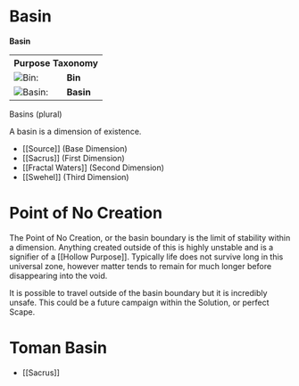 <!-- wiki-header-section:start -->
# Basin

**Basin**
<!-- wiki-header-section:end -->

<!-- taxonomy-table-section:start -->
<div class="taxonomy-table">
  <table>
    <tr>
      <th colspan="3">Purpose Taxonomy</th>
    </tr>
    <tr>
      <td class="taxon-label"><img src="../svg/bin.svg" class="taxon-icon">Bin:</td>
      <td class="taxon-content" colspan="2"><b>Bin</b></td>
    </tr>
    <tr>
      <td class="taxon-label"><img src="../svg/basin.svg" class="taxon-icon">Basin:</td>
      <td class="taxon-content" colspan="2"><b>Basin</b></td>
    </tr>
    
  </table>
</div>
<!-- taxonomy-table-section:end -->

<!-- not-for-live-publishing:start -->
<!-- obsidian-pull:start -->
Basins (plural)

A basin is a dimension of existence.

- [[Source]] (Base Dimension)
- [[Sacrus]] (First Dimension)
- [[Fractal Waters]] (Second Dimension)
- [[Swehel]] (Third Dimension)

# Point of No Creation

The Point of No Creation, or the basin boundary is the limit of stability within a dimension. Anything created outside of this is highly unstable and is a signifier of a [[Hollow Purpose]]. Typically life does not survive long in this universal zone, however matter tends to remain for much longer before disappearing into the void.

It is possible to travel outside of the basin boundary but it is incredibly unsafe. This could be a future campaign within the Solution, or perfect Scape.

# Toman Basin

- [[Sacrus]]
<!-- obsidian-pull:end -->
<!-- not-for-live-publishing:end -->
